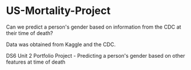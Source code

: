 # US-Mortality-Project
Can we predict a person's gender based on information from the CDC at their time of death?

Data was obtained from Kaggle and the CDC.

DS6 Unit 2 Portfolio Project - Predicting a person's gender based on other features at time of death
